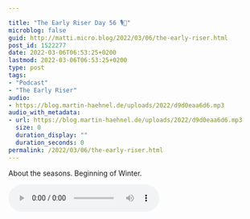 ```yaml
---

title: "The Early Riser Day 56 🎙🌅"
microblog: false
guid: http://matti.micro.blog/2022/03/06/the-early-riser.html
post_id: 1522277
date: 2022-03-06T06:53:25+0200
lastmod: 2022-03-06T06:53:25+0200
type: post
tags:
- "Podcast"
- "The Early Riser"
audio:
- https://blog.martin-haehnel.de/uploads/2022/d9d0eaa6d6.mp3
audio_with_metadata:
- url: https://blog.martin-haehnel.de/uploads/2022/d9d0eaa6d6.mp3
  size: 0
  duration_display: ""
  duration_seconds: 0
permalink: /2022/03/06/the-early-riser.html
---
```

About the seasons. Beginning of Winter.

<audio controls="controls" src="https://blog.martin-haehnel.de/uploads/2022/d9d0eaa6d6.mp3" preload="metadata" />
